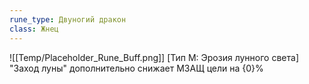 ```yaml
---
rune_type: Двуногий дракон
class: Жнец
---
```

![[Temp/Placeholder_Rune_Buff.png]]
[Тип М: Эрозия лунного света] "Заход луны" дополнительно снижает МЗАЩ цели на {0}%

